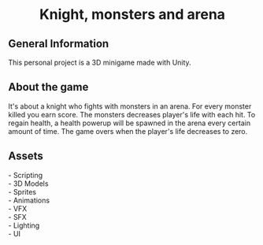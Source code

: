 <h1 style="text-align: center;">Knight, monsters and arena</h1>

<h2>General Information</h2>
<p>This personal project is a 3D minigame made with Unity.</p>

<h2>About the game</h2>
<p>It's about a knight who fights with monsters in an arena. For every monster killed you earn score. The monsters decreases player's life with each hit. To regain health, a health powerup will be spawned in the arena every certain amount of time. The game overs when the player's life decreases to zero.</p>

<h2>Assets</h2>
- Scripting<br>
- 3D Models<br>
- Sprites<br>
- Animations<br>
- VFX<br>
- SFX<br>
- Lighting<br>
- UI<br>
